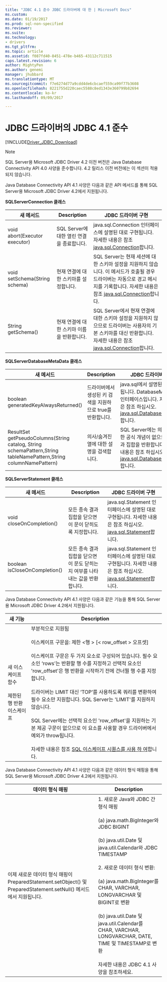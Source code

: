```yaml
---
title: "JDBC 4.1 준수 JDBC 드라이버에 대 한 | Microsoft Docs"
ms.custom: 
ms.date: 01/19/2017
ms.prod: sql-non-specified
ms.reviewer: 
ms.suite: 
ms.technology:
- drivers
ms.tgt_pltfrm: 
ms.topic: article
ms.assetid: f087fd40-8451-478e-b465-43112c711515
caps.latest.revision: 6
author: MightyPen
ms.author: genemi
manager: jhubbard
ms.translationtype: MT
ms.sourcegitcommit: f7e6274d77a9cdd4de6cbcaef559ca99f77b3608
ms.openlocfilehash: 8221755d220caec5588c8ed1343e360799b82694
ms.contentlocale: ko-kr
ms.lasthandoff: 09/09/2017

---
```

# <a name="jdbc-41-compliance-for-the-jdbc-driver"></a>JDBC 드라이버의 JDBC 4.1 준수
[!INCLUDE[Driver_JDBC_Download](../../includes/driver_jdbc_download.md)]

    
> [!NOTE]  
>  SQL Server용 Microsoft JDBC Driver 4.2 이전 버전은 Java Database Connectivity API 4.0 사양을 준수합니다. 4.2 릴리스 이전 버전에는 이 섹션이 적용되지 않습니다.  
  
 Java Database Connectivity API 4.1 사양은 다음과 같은 API 메서드를 통해 SQL Server용 Microsoft JDBC Driver 4.2에서 지원됩니다.  
  
 **SQLServerConnection 클래스**  
  
|새 메서드|Description|JDBC 드라이버 구현|  
|----------------|-----------------|--------------------------------|  
|void abort(Executor executor)|SQL Server에 대한 열린 연결을 종료합니다.|java.sql.Connection 인터페이스에 설명된 대로 구현됩니다. 자세한 내용은 참조 [java.sql.Connection](http://docs.oracle.com/javase/7/docs/api/java/sql/Connection.html)합니다.|  
|void setSchema(String schema)|현재 연결에 대한 스키마를 설정합니다.|SQL Server는 현재 세션에 대한 스키마 설정을 지원하지 않습니다. 이 메서드가 호출될 경우 드라이버는 자동으로 경고 메시지를 기록합니다. 자세한 내용은 참조 [java.sql.Connection](http://docs.oracle.com/javase/7/docs/api/java/sql/Connection.html)합니다.|  
|String getSchema()|현재 연결에 대한 스키마 이름을 반환합니다.|SQL Server에서 현재 연결에 대한 스키마 설정을 지원하지 않으므로 드라이버는 사용자의 기본 스키마를 대신 반환합니다. 자세한 내용은 참조 [java.sql.Connection](http://docs.oracle.com/javase/7/docs/api/java/sql/Connection.html)합니다.|  
  
 **SQLServerDatabaseMetaData 클래스**  
  
|새 메서드|Description|JDBC 드라이버 구현|  
|----------------|-----------------|--------------------------------|  
|boolean generatedKeyAlwaysReturned()|드라이버에서 생성된 키 검색을 지원하므로 true를 반환합니다.|java.sql에서 설명된 대로 구현됩니다. DatabaseMetaData 인터페이스입니다. 자세한 내용은 참조 하십시오. [java.sql.DatabaseMetaData](http://docs.oracle.com/javase/7/docs/api/java/sql/DatabaseMetaData.html)합니다.|  
|ResultSet getPseudoColumns(String catalog, String schemaPattern,String tableNamePattern,String columnNamePattern)|의사/숨겨진 열에 대한 설명을 검색합니다.|SQL Server에는 의사 열에 대한 공식 개념이 없으므로 빈 결과 집합을 반환합니다. 자세한 내용은 참조 하십시오. [java.sql.DatabaseMetaData](http://docs.oracle.com/javase/7/docs/api/java/sql/DatabaseMetaData.html)합니다.|  
  
 **SQLServerStatement 클래스**  
  
|새 메서드|Description|JDBC 드라이버 구현|  
|----------------|-----------------|--------------------------------|  
|void closeOnCompletion()|모든 종속 결과 집합을 닫으면 이 문이 닫히도록 지정합니다.|java.sql.Statement 인터페이스에 설명된 대로 구현됩니다. 자세한 내용은 참조 하십시오. [java.sql.Statement](http://docs.oracle.com/javase/7/docs/api/java/sql/Statement.html)합니다.|  
|boolean isCloseOnCompletion()|모든 종속 결과 집합을 닫으면 이 문도 닫히는지 여부를 나타내는 값을 반환합니다.|java.sql.Statement 인터페이스에 설명된 대로 구현됩니다. 자세한 내용은 참조 하십시오. [java.sql.Statement](http://docs.oracle.com/javase/7/docs/api/java/sql/Statement.html)합니다.|  
  
 Java Database Connectivity API 4.1 사양은 다음과 같은 기능을 통해 SQL Server용 Microsoft JDBC Driver 4.2에서 지원됩니다.  
  
|새 기능|Description|  
|-----------------|-----------------|  
|새 이스케이프 함수<br /><br /> 제한된 행 반환 이스케이프|부분적으로 지원됨<br /><br /> 이스케이프 구문을: 제한 \<행 > [< row_offset > 오프셋]<br /><br /> 이스케이프 구문은 두 가지 요소로 구성되어 있습니다. 필수 요소인 ‘rows’는 반환할 행 수를 지정하고 선택적 요소인 'row_offset'은 행 반환을 시작하기 전에 건너뛸 행 수를 지정합니다.<br /><br /> 드라이버는 LIMIT 대신 ‘TOP’를 사용하도록 쿼리를 변환하여 필수 요소만 지원합니다. SQL Server는 'LIMIT'를 지원하지 않습니다.<br /><br /> SQL Server에는 선택적 요소인 'row_offset'을 지원하는 기본 제공 구문이 없으므로 이 요소를 사용할 경우 드라이버에서 예외가 throw됩니다.<br /><br /> 자세한 내용은 참조 [SQL 이스케이프 시퀀스를 사용 하 여](https://msdn.microsoft.com/en-us/library/ms378045.aspx)합니다.|  
  
 Java Database Connectivity API 4.1 사양은 다음과 같은 데이터 형식 매핑을 통해 SQL Server용 Microsoft JDBC Driver 4.2에서 지원됩니다.  
  
|데이터 형식 매핑|Description|  
|------------------------|-----------------|  
|이제 새로운 데이터 형식 매핑이 PreparedStatement.setObject() 및 PreparedStatement.setNull() 메서드에서 지원됩니다.|1. 새로운 Java와 JDBC 간 형식 매핑<br /><br /> (a) java.math.BigInteger와 JDBC BIGINT<br /><br /> (b) java.util.Date 및 java.util.Calendar와 JDBC TIMESTAMP<br /><br /> 2. 새로운 데이터 형식 변환:<br /><br /> (a) java.math.BigInteger를 CHAR, VARCHAR, LONGVARCHAR 및 BIGINT로 변환<br /><br /> (b) java.util.Date 및 java.util.Calendar를 CHAR, VARCHAR, LONGVARCHAR, DATE, TIME 및 TIMESTAMP로 변환<br /><br /> 자세한 내용은 JDBC 4.1 사양을 참조하세요.|  
  
  
